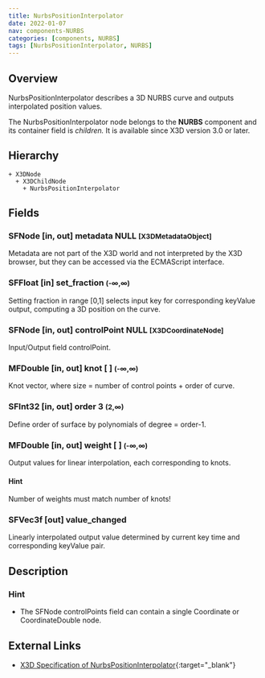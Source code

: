 ```yaml
---
title: NurbsPositionInterpolator
date: 2022-01-07
nav: components-NURBS
categories: [components, NURBS]
tags: [NurbsPositionInterpolator, NURBS]
---
```

<style>
.post h3 {
  word-spacing: 0.2em;
}
</style>

## Overview

NurbsPositionInterpolator describes a 3D NURBS curve and outputs interpolated position values.

The NurbsPositionInterpolator node belongs to the **NURBS** component and its container field is *children.* It is available since X3D version 3.0 or later.

## Hierarchy

```
+ X3DNode
  + X3DChildNode
    + NurbsPositionInterpolator
```

## Fields

### SFNode [in, out] **metadata** NULL <small>[X3DMetadataObject]</small>

Metadata are not part of the X3D world and not interpreted by the X3D browser, but they can be accessed via the ECMAScript interface.

### SFFloat [in] **set_fraction** <small>(-∞,∞)</small>

Setting fraction in range [0,1] selects input key for corresponding keyValue output, computing a 3D position on the curve.

### SFNode [in, out] **controlPoint** NULL <small>[X3DCoordinateNode]</small>

Input/Output field controlPoint.

### MFDouble [in, out] **knot** [ ] <small>(-∞,∞)</small>

Knot vector, where size = number of control points + order of curve.

### SFInt32 [in, out] **order** 3 <small>(2,∞)</small>

Define order of surface by polynomials of degree = order-1.

### MFDouble [in, out] **weight** [ ] <small>(-∞,∞)</small>

Output values for linear interpolation, each corresponding to knots.

#### Hint

Number of weights must match number of knots!

### SFVec3f [out] **value_changed**

Linearly interpolated output value determined by current key time and corresponding keyValue pair.

## Description

### Hint

- The SFNode controlPoints field can contain a single Coordinate or CoordinateDouble node.

## External Links

- [X3D Specification of NurbsPositionInterpolator](https://www.web3d.org/documents/specifications/19775-1/V4.0/Part01/components/nurbs.html#NurbsPositionInterpolator){:target="_blank"}
